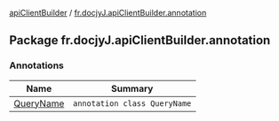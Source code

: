 [apiClientBuilder](../index.md) / [fr.docjyJ.apiClientBuilder.annotation](./index.md)

## Package fr.docjyJ.apiClientBuilder.annotation

### Annotations

| Name | Summary |
|---|---|
| [QueryName](-query-name/index.md) | `annotation class QueryName` |
